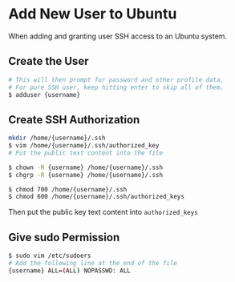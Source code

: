 # Add New User to Ubuntu

When adding and granting user SSH access to an Ubuntu system.

## Create the User

```sh
# This will then prompt for password and other profile data,
# For pure SSH user, keep hitting enter to skip all of them.
$ adduser {username}
```

## Create SSH Authorization

```sh
mkdir /home/{username}/.ssh
$ vim /home/{username}/.ssh/authorized_key
# Put the public text content into the file

$ chown -R {username} /home/{username}/.ssh
$ chgrp -R {username} /home/{username}/.ssh

$ chmod 700 /home/{username}/.ssh
$ chmod 600 /home/{username}/.ssh/authorized_keys
```

Then put the public key text content into `authorized_keys`

## Give sudo Permission

```sh
$ sudo vim /etc/sudoers
# Add the following line at the end of the file
{username} ALL=(ALL) NOPASSWD: ALL
```
